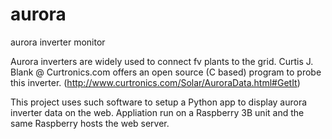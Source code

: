 # aurora
aurora inverter monitor 

Aurora inverters are widely used to connect fv plants to the grid.
Curtis J. Blank @ Curtronics.com offers an open source (C based) program to probe this inverter. (http://www.curtronics.com/Solar/AuroraData.html#GetIt)

This project uses such software to setup a Python app to display aurora inverter data on the web. Appliation run on a Raspberry 3B unit and the same Raspberry hosts the web server.
